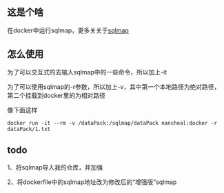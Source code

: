 ## 这是个啥

在docker中运行sqlmap，更多关关于[sqlmap](http://sqlmap.org/)

## 怎么使用

为了可以交互式的去输入sqlmap中的一些命令，所以加上-it

为了可以使用sqlmap的-r参数，所以加上-v，其中第一个本地路径为绝对路径，第二个挂载到docker里的为相对路径

像下面这样
```
docker run -it --rm -v /dataPack:/sqlmap/dataPack nancheal:docker -r dataPack/1.txt
```

## todo
1、将sqlmap导入我的仓库，并加强

2、将dockerfile中的sqlmap地址改为修改后的“增强版”sqlmap